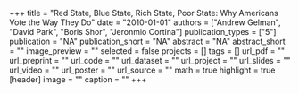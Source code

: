 +++
title = "Red State, Blue State, Rich State, Poor State: Why Americans Vote the Way They Do"
date = "2010-01-01"
authors = ["Andrew Gelman", "David Park", "Boris Shor", "Jeronmio Cortina"]
publication_types = ["5"]
publication = "NA"
publication_short = "NA"
abstract = "NA"
abstract_short = ""
image_preview = ""
selected = false
projects = []
tags = []
url_pdf = ""
url_preprint = ""
url_code = ""
url_dataset = ""
url_project = ""
url_slides = ""
url_video = ""
url_poster = ""
url_source = ""
math = true
highlight = true
[header]
image = ""
caption = ""
+++
